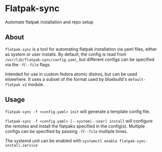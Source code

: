 # Flatpak-sync

Automate flatpak installation and repo setup

## About

`flatpak-sync` is a tool for automating flatpak installation via yaml files,
either as system or user installs.
By default, the config is read from `/usr/lib/flatpak-sync/config.yaml`, but
different configs can be specified via the `-f`/`--file` flags.

Intended for use in custom fedora atomic distros, but can be used elsewhere.
It uses a subset of the format used by bluebuild's `default-flatpak v2` module.

## Usage

`flatpak-sync -f <config.yaml> init` will generate a template config file.

`flatpak-sync -f <config.yaml> [--system|--user] install` will configure the
remotes and install the flatpaks specified in the config(s). Multiple configs
can be specified by passing `-f`/`--file` multiple times.

The systemd unit can be enabled with `systemctl enable flatpak-sync-install.service`
